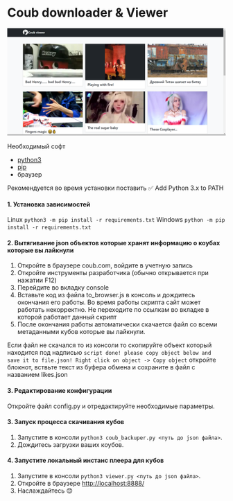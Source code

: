 # Coub downloader & Viewer

![Screenshot](demo_images/1.PNG)


Необходимый софт
* [python3](https://www.python.org/downloads/)
* [pip](https://pythonru.com/baza-znanij/ustanovka-pip-dlja-python-i-bazovye-komandy)
* браузер

Рекомендуется во время установки поставить ✅ Add Python 3.x to PATH


#### 1. Установка зависимостей

Linux `python3 -m pip install -r requirements.txt`
Windows `python -m pip install -r requirements.txt`

#### 2. Вытягивание json объектов которые хранят информацию о коубах которые вы лайкнули

1. Откройте в браузере coub.com, войдите в учетную запись
2. Откройте инструменты разработчика (обычно открывается при нажатии F12)
3. Перейдите во вкладку console
4. Вставьте код из файла to_browser.js в консоль и дождитесь окончания его работы. Во время
работы скрипта сайт может работать некорректно. Не переходите по ссылкам во вкладке в 
которой работает данный скрипт
5. После окончания работы автоматически скачается файл со всеми метаданными кубов которые вы лайкнули.

Если файл не скачался то из консоли то скопируйте объект который находится под надписью 
`script done! please copy object below and save it to file.json! Right click on object -> Copy object`
откройте блокнот, вствьте текст из буфера обмена и сохраните в файл с названием likes.json

#### 3. Редактирование конфигурации

Откройте файл config.py и отредактируйте необходимые параметры.

#### 3. Запуск процесса скачивания кубов

1. Запустите в консоли `python3 coub_backuper.py <путь до json файла>`.
2. Дождитесь загрузки ваших коубов.

#### 4. Запустите локальный инстанс плеера для кубов

1. Запустите в консоли `python3 viewer.py <путь до json файла>`.
2. Откройте в браузере [http://localhost:8888/](http://localhost:8888/)
3. Наслаждайтесь 😊
